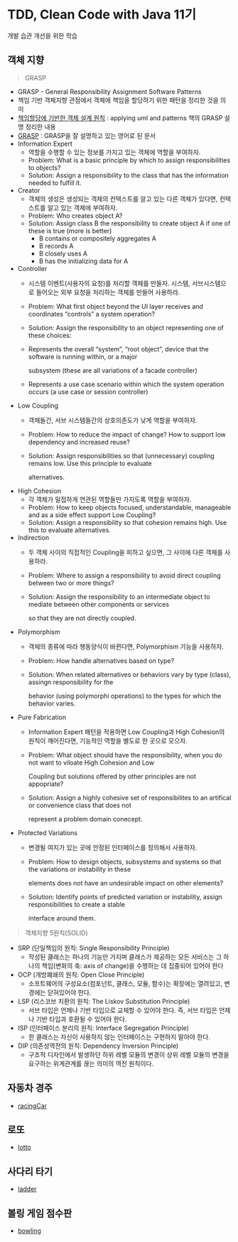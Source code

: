 # TDD, Clean Code with Java 11기

개발 습관 개선을 위한 학습

## 객체 지향

> GRASP

* GRASP - General Responsibility Assignment Software Patterns
* 책임 기반 객체지향 관점에서 객체에 책임을 할당하기 위한 패턴을 정리한 것을 의미
* [책임할당에 기반한 객체 설계 원칙](http://contents.kocw.or.kr/KOCW/document/2014/Seowon/SongHaesang/08.pdf) : applying uml and patterns 책의 GRASP 설명 정리한 내용
* [GRASP](http://www.kamilgrzybek.com/design/grasp-explained/) : GRASP을 잘 설명하고 있는 영어로 된 문서
* Information Expert
	* 역할을 수행할 수 있는 정보를 가지고 있는 객체에 역할을 부여하자.
	* Problem: What is a basic principle by which to assign responsibilities to objects?
	* Solution: Assign a responsibility to the class that has the information needed to fulfill it.
* Creator
	* 객체의 생성은 생성되는 객체의 컨텍스트를 알고 있는 다른 객체가 있다면, 컨텍스트를 알고 있는 객체에 부여하자.
	* Problem: Who creates object A?
	* Solution: Assign class B the responsibility to create object A if one of these is true \(more is better\)
		* B contains or compositely aggregates A
		* B records A
		* B closely uses A
		* B has the initializing data for A
* Controller
	* 시스템 이벤트\(사용자의 요청\)를 처리할 객체를 만들자. 시스템, 서브시스템으로 들어오는 외부 요청을 처리하는 객체를 만들어 사용하라.
	* Problem: What first object beyond the UI layer receives and coordinates “controls” a system operation?
	* Solution: Assign the responsibility to an object representing one of these choices:
	* Represents the overall “system”, “root object”, device that the software is running within, or a major

	  subsystem \(these are all variations of a facade controller\)

	* Represents a use case scenario within which the system operation occurs \(a use case or session controller\)
* Low Coupling
	* 객체들간, 서브 시스템들간의 상호의존도가 낮게 역할을 부여하자.
	* Problem: How to reduce the impact of change? How to support low dependency and increased reuse?
	* Solution: Assign responsibilities so that \(unnecessary\) coupling remains low. Use this principle to evaluate

	  alternatives.
* High Cohesion
	* 각 객체가 밀접하게 연관된 역할들만 가지도록 역할을 부여하자.
	* Problem: How to keep objects focused, understandable, manageable and as a side effect support Low Coupling?
	* Solution: Assign a responsibility so that cohesion remains high. Use this to evaluate alternatives.
* Indirection
	* 두 객체 사이의 직접적인 Coupling을 피하고 싶으면, 그 사이에 다른 객체를 사용하라.
	* Problem: Where to assign a responsibility to avoid direct coupling between two or more things?
	* Solution: Assign the responsibility to an intermediate object to mediate between other components or services

	  so that they are not directly coupled.
* Polymorphism
	* 객체의 종류에 따라 행동양식이 바뀐다면, Polymorphism 기능을 사용하자.
	* Problem: How handle alternatives based on type?
	* Solution: When related alternatives or behaviors vary by type \(class\), assingn responsibility for the

	  behavior \(using polymorphi operations\) to the types for which the behavior varies.
* Pure Fabrication
	* Information Expert 패턴을 적용하면 Low Coupling과 High Cohesion의 원칙이 깨어진다면, 기능적인 역할을 별도로 한 곳으로 모으자.
	* Problem: What object should have the responsibility, when you do not want to viloate High Cohesion and Low

	  Coupling but solutions offered by other principles are not appopriate?

	* Solution: Assign a highly cohesive set of responsibilites to an artifical or convenience class that does not

	  represent a problem domain conecept.
* Protected Variations
	* 변경될 여지가 있는 곳에 안정된 인터페이스를 정의해서 사용하자.
	* Problem: How to design objects, subsystems and systems so that the variations or instability in these

	  elements does not have an undesirable impact on other elements?

	* Solution: Identify points of predicted variation or instability, assign responsibilities to create a stable

	  interface around them.

> 객체지향 5원칙\(SOLID\)

* SRP \(단일책임의 원칙: Single Responsibility Principle\)
	* 작성된 클래스는 하나의 기능만 가지며 클래스가 제공하는 모든 서비스는 그 하나의 책임\(변화의 축: axis of change\)을 수행하는 데 집중되어 있어야 한다
* OCP \(개방폐쇄의 원칙: Open Close Principle\)
	* 소프트웨어의 구성요소\(컴포넌트, 클래스, 모듈, 함수\)는 확장에는 열려있고, 변경에는 닫혀있어야 한다.
* LSP \(리스코브 치환의 원칙: The Liskov Substitution Principle\)
	* 서브 타입은 언제나 기반 타입으로 교체할 수 있어야 한다. 즉, 서브 타입은 언제나 기반 타입과 호환될 수 있어야 한다.
* ISP \(인터페이스 분리의 원칙: Interface Segregation Principle\)
	* 한 클래스는 자신이 사용하지 않는 인터페이스는 구현하지 말아야 한다.
* DIP \(의존성역전의 원칙: Dependency Inversion Principle\)
	* 구조적 디자인에서 발생하던 하위 레벨 모듈의 변경이 상위 레벨 모듈의 변경을 요구하는 위계관계를 끊는 의미의 역전 원칙이다.

## 자동차 경주

* [racingCar](racing.md)

## 로또

* [lotto](lotto.md)

## 사다리 타기

* [ladder](ladder.md)

## 볼링 게임 점수판

* [bowling](bowling.md)
